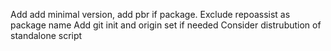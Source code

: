Add add minimal version, add pbr if package.
Exclude repoassist as package name
Add git init and origin set if needed
Consider distrubution of standalone script
